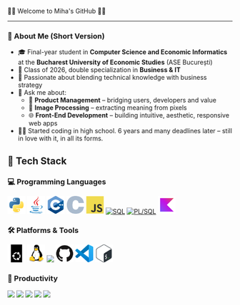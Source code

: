 🙋‍♀️ Welcome to Miha's GitHub 🙋‍♀

---

### 🧾 About Me (Short Version)

- 🎓 Final-year student in **Computer Science and Economic Informatics** at the **Bucharest University of Economic Studies** (ASE București)  
- 🎯 Class of 2026, double specialization in **Business & IT**  
- 🧠 Passionate about blending technical knowledge with business strategy  
- 💬 Ask me about:
  - 🧩 **Product Management** – bridging users, developers and value  
  - 🎨 **Image Processing** – extracting meaning from pixels  
  - 🌐 **Front-End Development** – building intuitive, aesthetic, responsive web apps  
- 👩‍💻 Started coding in high school. 6 years and many deadlines later – still in love with it, in all its forms.


## 🚀 Tech Stack

### 💻 Programming Languages
<p align="left">
  <a href="https://www.python.org/"><img src="https://raw.githubusercontent.com/devicons/devicon/master/icons/python/python-original.svg" width="40"/></a>
  <a href="https://www.java.com/"><img src="https://raw.githubusercontent.com/devicons/devicon/master/icons/java/java-original.svg" width="40"/></a>
  <a href="https://isocpp.org/"><img src="https://raw.githubusercontent.com/devicons/devicon/master/icons/cplusplus/cplusplus-original.svg" width="40"/></a>
  <a href="https://www.cprogramming.com/"><img src="https://raw.githubusercontent.com/devicons/devicon/master/icons/c/c-original.svg" width="40"/></a>
  <a href="https://developer.mozilla.org/en-US/docs/Web/JavaScript"><img src="https://raw.githubusercontent.com/devicons/devicon/master/icons/javascript/javascript-original.svg" width="40"/></a>
  <a href="https://www.mysql.com/"><img src="https://www.svgrepo.com/show/303251/mysql-logo.svg" width="40" alt="SQL"/></a>
  <a href="https://www.oracle.com/database/technologies/appdev/plsql.html"><img src="https://cdn.jsdelivr.net/gh/devicons/devicon/icons/oracle/oracle-original.svg" width="40" alt="PL/SQL"/></a>
  <a href="https://kotlinlang.org/"><img src="https://raw.githubusercontent.com/devicons/devicon/master/icons/kotlin/kotlin-original.svg" width="40"/></a>
</p>


### 🛠 Platforms & Tools
<p align="left">
  <a href="https://ubuntu.com/"><img src="https://raw.githubusercontent.com/devicons/devicon/master/icons/ubuntu/ubuntu-plain.svg" width="40"/></a>
  <a href="https://www.linux.org/"><img src="https://raw.githubusercontent.com/devicons/devicon/master/icons/linux/linux-original.svg" width="40"/></a>
  <a href="https://git-scm.com/"><img src="https://www.vectorlogo.zone/logos/git-scm/git-scm-icon.svg" width="40"/></a>
  <a href="https://github.com/"><img src="https://raw.githubusercontent.com/devicons/devicon/master/icons/github/github-original.svg" width="40"/></a>
  <a href="https://code.visualstudio.com/"><img src="https://raw.githubusercontent.com/devicons/devicon/master/icons/vscode/vscode-original.svg" width="40"/></a>
  <a href="https://www.gnu.org/software/bash/"><img src="https://raw.githubusercontent.com/devicons/devicon/master/icons/bash/bash-original.svg" width="40"/></a>
</p>


### 🧰 Productivity
<p align="left">
  <a href="https://www.microsoft.com/en-us/microsoft-365/excel"><img src="https://cdn.jsdelivr.net/gh/devicons/devicon/icons/microsoftoffice/excel-plain.svg" width="40"/></a>
  <a href="https://www.microsoft.com/en-us/microsoft-365/word"><img src="https://cdn.jsdelivr.net/gh/devicons/devicon/icons/microsoftoffice/word-plain.svg" width="40"/></a>
  <a href="https://www.microsoft.com/en-us/microsoft-365/powerpoint"><img src="https://cdn.jsdelivr.net/gh/devicons/devicon/icons/microsoftoffice/powerpoint-plain.svg" width="40"/></a>
  <a href="https://www.microsoft.com/en-us/microsoft-365/access"><img src="https://upload.wikimedia.org/wikipedia/commons/f/f1/Microsoft_Office_Access_%282018%E2%80%93present%29.svg" width="40"/></a>
  <a href="https://www.canva.com/"><img src="https://upload.wikimedia.org/wikipedia/commons/0/08/Canva_icon_2021.svg" width="40"/></a>
</p>

